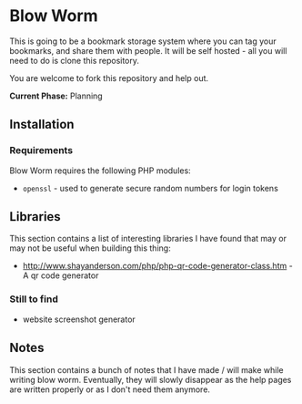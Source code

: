 Blow Worm
=========
This is going to be a bookmark storage system where you can tag your bookmarks, and share them with people. It will be self hosted - all you will need to do is clone this repository.

You are welcome to fork this repository and help out.

**Current Phase:** Planning

## Installation

### Requirements
Blow Worm requires the following PHP modules:
* `openssl` - used to generate secure random numbers for login tokens

## Libraries
This section contains a list of interesting libraries I have found that may or may not be useful when building this thing:

 - http://www.shayanderson.com/php/php-qr-code-generator-class.htm - A qr code generator

### Still to find
 - website screenshot generator


## Notes
This section contains a bunch of notes that I have made / will make while writing blow worm. Eventually, they will slowly disappear as the help pages are written properly or as I don't need them anymore.

